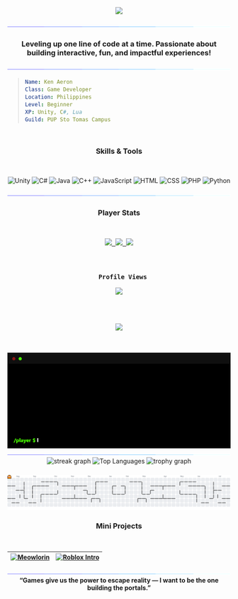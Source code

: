 <p align="center">
    <img src="https://readme-typing-svg.herokuapp.com/?font=Righteous&size=35&center=true&vCenter=true&width=700&height=70&color=0191cc&duration=3700&lines=Hi+There+!+I'm+Ken+Aeron+!+;+I'm+an+Aspiring+Game+Developer+!+;+Feel+free+to+contact+me." />
</p>
<img src="./assets/border_separator.gif">

<h3 align="center">Leveling up one line of code at a time. Passionate about building interactive, fun, and impactful experiences!</h3>

<img src="./assets/border_separator.gif">

<br>

> ```yaml
> Name: Ken Aeron
> Class: Game Developer
> Location: Philippines
> Level: Beginner
> XP: Unity, C#, Lua
> Guild: PUP Sto Tomas Campus
> ```

<div align="center">
<br>
<h3> <strong>Skills & Tools</strong></h3>
<br>
</div>

<!-- Skills -->
<p align="center">
  <!-- Unity Logo -->
  <img src="https://cdn.jsdelivr.net/gh/devicons/devicon/icons/unity/unity-original.svg" width="70" alt="Unity" />

  <!-- C# -->
  <img src="https://cdn.jsdelivr.net/gh/devicons/devicon/icons/csharp/csharp-original.svg" width="70" alt="C#" />

  <!-- Java -->
  <img src="https://cdn.jsdelivr.net/gh/devicons/devicon/icons/java/java-original.svg" width="70" alt="Java" />

  <!-- C++ -->
  <img src="https://cdn.jsdelivr.net/gh/devicons/devicon/icons/cplusplus/cplusplus-original.svg" width="70" alt="C++" />

  <!-- JavaScript -->
  <img src="https://cdn.jsdelivr.net/gh/devicons/devicon/icons/javascript/javascript-original.svg" width="70" alt="JavaScript" />

  <!-- HTML5 -->
  <img src="https://cdn.jsdelivr.net/gh/devicons/devicon/icons/html5/html5-original.svg" width="70" alt="HTML" />

  <!-- CSS3 -->
  <img src="https://cdn.jsdelivr.net/gh/devicons/devicon/icons/css3/css3-original.svg" width="70" alt="CSS" />

  <!-- PHP -->
  <img src="https://cdn.jsdelivr.net/gh/devicons/devicon/icons/php/php-original.svg" width="70" alt="PHP" />

  <!-- Python -->
  <img src="https://cdn.jsdelivr.net/gh/devicons/devicon/icons/python/python-original.svg" width="70" alt="Python" />
</p>

<img src="./assets/border_separator.gif">

<div align="center">
  <h3>Player Stats</h3>
  <kbd>
     <div align="center">
         <p>
       <br>
       <br>
          <!-- Socials -->
         <a href="mailto:ken.aeron.milorin@gmail.com">
            <img src="https://skillicons.dev/icons?i=gmail"  width="auto" height="auto"/>
          </a>
           <a href="https://karmken.github.io">
            <img src="https://skillicons.dev/icons?i=github"  width="auto" height="auto"/>
          </a>
          <a href="https://www.facebook.com/mama.momo1234567890">
            <img src="https://img.icons8.com/color/48/facebook-new.png"  width="auto" height="auto"/>
          </a>
         </p>
        <br>
     </div>
   </kbd>
  <kbd>
     <div align="center">
         <p>
       <br> 
         <strong>Profile Views</strong>
       <br>
       <br>
           <img src="https://profile-counter.glitch.me/karmken/count.svg" width="350px" />
         </p>
     </div>
   </kbd>
   <kbd>
     <div align="center">
         <p>
       <br>
       <br>
       <br>
          <img src="https://img.shields.io/github/followers/karmken?label=Followers&color=000000&labelColor=00ef13&style=plastic" width="150px" />
       <br>
       <br>
         </p>
     </div>
  </kbd>
</div>
<div align="center">
<br>
<img src="./assets/terminal.gif" width="700">
</div>
<img src="./assets/border_separator.gif">

<div align="center">
<img src="https://streak-stats.demolab.com?user=karmken&locale=en&mode=daily&theme=default&hide_border=false&border_radius=5&order=3&background=000000&ring=28ff3a&fire=28ff3a&currStreakLabel=ffffff&currStreakNum=28ff3a&sideNums=ffffff&sideLabels=ffffff&dates=ffffff" height="150" alt="streak graph" />

<img src="https://github-readme-stats.vercel.app/api/top-langs/?username=karmken&layout=compact&theme=radical&title_color=28ff3a&text_color=ffffff&bg_color=000000" height="150" alt="Top Languages" />

<img src="https://github-profile-trophy.vercel.app?username=karmken&theme=matrix&column=-1&row=1&margin-w=8&margin-h=8&no-bg=false&no-frame=false&order=4" height="150" alt="trophy graph" />



</div>

###

<picture>
  <source media="(prefers-color-scheme: dark)" srcset="https://raw.githubusercontent.com/karmken/karmken/output/pacman-contribution-graph-dark.svg">
  <source media="(prefers-color-scheme: light)" srcset="https://raw.githubusercontent.com/karmken/karmken/output/pacman-contribution-graph.svg">
  <img alt="pacman contribution graph" src="https://raw.githubusercontent.com/karmken/karmken/output/pacman-contribution-graph.svg">
</picture>

###

<div align="center">
<h3><strong>Mini Projects</strong></h3>
<br>

| [![Meowlorin](https://github-readme-stats.vercel.app/api/pin/?username=KARMken&repo=meowlorin&theme=custom&title_color=28ff3a&text_color=ffffff&bg_color=000000&icon_color=39FF14)](https://github.com/KARMken/meowlorin) | [![Roblox Intro](https://github-readme-stats.vercel.app/api/pin/?username=KARMken&repo=roblox-intro&theme=custom&title_color=28ff3a&text_color=ffffff&bg_color=000000&icon_color=39FF14)](https://github.com/KARMken/roblox-intro) |
|:---:|:---:|

</div>
<img src="./assets/border_separator.gif">

<br>
<div align="center">
<strong>“Games give us the power to escape reality — I want to be the one building the portals.”</strong>
</div>
